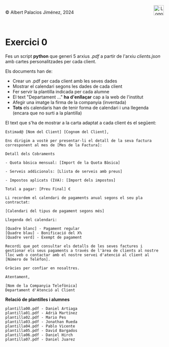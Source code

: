 <div style="display: flex; width: 100%;">
    <div style="flex: 1; padding: 0px;">
        <p>© Albert Palacios Jiménez, 2024</p>
    </div>
    <div style="flex: 1; padding: 0px; text-align: right;">
        <img src="./assets/ieti.png" height="32" alt="Logo de IETI" style="max-height: 32px;">
    </div>
</div>
<br/>

# Exercici 0

Fes un script **python** que generi 5 arxius *.pdf* a partir de l'arxiu *clients.json* amb cartes personalitzades per cada client.

Els documents han de:

- Crear un .pdf per cada client amb les seves dades
- Mostrar el calendari segons les dades de cada client
- Fer servir la plantilla indicada per cada alumne
- El text "Departament ..." **ha d'enllaçar** cap a la web de l'institut
- Afegir una imatge la firma de la companyia (inventada)
- **Tots** els calendaris han de tenir forma de calendari i una llegenda (encara que no surti a la plantilla)

El text que s'ha de mostrar a la carta adaptat a cada client és el següent:
```text
Estimad@ [Nom del Client] [Cognom del Client],

Ens dirigim a vostè per presentar-li el detall de la seva factura corresponent al mes de [Mes de la Factura]:

Detall dels Cobraments

- Quota bàsica mensual: [Import de la Quota Bàsica]

- Serveis addicionals: [Llista de serveis amb preus]

- Impostos aplicats (IVA): [Import dels impostos]

Total a pagar: [Preu Final] €

Li recordem el calendari de pagaments anual segons el seu pla contractat:

[Calendari del tipus de pagament segons més]

Llegenda del calendari:

[Quadre blanc] - Pagament regular
[Quadre blau] - Bonificació del X%
[Quadre verd] - Exempt de pagament

Recordi que pot consultar els detalls de les seves factures i gestionar els seus pagaments a través de l'àrea de clients al nostre lloc web o contactar amb el nostre servei d'atenció al client al [Número de Telèfon].

Gràcies per confiar en nosaltres.

Atentament,

[Nom de la Companyia Telefònica]
Departament d'Atenció al Client
```

**Relació de plantilles i alumnes**

```text
plantilla00.pdf - Daniel Artiaga
plantilla01.pdf - Adrià Martínez
plantilla02.pdf - Mario Pes
plantilla03.pdf - Jonathan Rueda
plantilla04.pdf - Pablo Vicente
plantilla05.pdf - David Bargados
plantilla06.pdf - Daniel Hirch
plantilla07.pdf - Daniel Juarez
```
